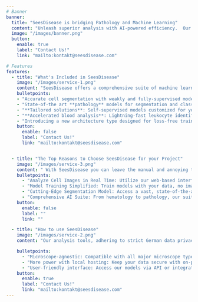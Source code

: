 ```yaml
---
# Banner
banner:
  title: "SeesDisease is bridging Pathology and Machine Learning"
  content: "Unleash superior analysis with AI-powered efficiency.  Our data-centric machine learning models deliver unparalleled quality and speed, surpassing human pathologist capabilities."
  image: "/images/banner.png"
  button:
    enable: true
    label: "Contact Us!"
    link: "mailto:kontakt@seesdisease.com"

# Features
features:
  - title: "What's Included in SeesDisease"
    image: "/images/service-1.png"
    content: "SeesDisease offers a comprehensive suite of machine learning models for medical image analysis, covering hematology, autofocusing, upscaling, and more."
    bulletpoints:
    - "Accurate cell segmentation with weakly and fully-supervised models for **fluorescence** microscopy"
    - "State-of-the art **pathology** models for segmentation and classification"
    - "**Tailored solutions**: Self-supervised models customized for your specific pathology needs."
    - "**Accelerated blood analysis**: Lightning-fast leukocyte identification with exceptional accuracy"
    - "Introducing a new architecture type designed for loss-free training in medical image segmentation."
    button:
      enable: false
      label: "Contact Us!"
      link: "mailto:kontakt@seesdisease.com"


  - title: "The Top Reasons to Choose SeesDisease for your Project"
    image: "/images/service-3.png"
    content: " With SeesDisease you can leave the manual and annoying tasks to the AI, and focus on the more important things. Unlike other solutions, SeesDisease employs you to use your patient data to train your own models, ensuring that your data stays with you and the predictions are always correct."
    bulletpoints:
      - "Analyze Cell Images in Real Time: Utilize our web-based interface for immediate analysis."
      - "Model Training Simplified: Train models with your data, no image annotation required."
      - "Cutting-Edge Segmentation Model: Access a vast, state-of-the-art model for comprehensive segmentation."
      - "Comprehensive AI Suite: From hematology to pathology, our suite meets all major diagnostic needs."
    button:
      enable: false
      label: ""
      link: ""

  - title: "How to use SeesDisease"
    image: "/images/service-2.png"
    content: "Our analysis tools, adhering to strict German data privacy standards, offer a user-friendly interface for global access. Access models via API, integrate into your workflow through our website, or opt for local hosting for enhanced privacy."

    bulletpoints:
      - "Microscope-agnostic: Compatible with all major microscope types aslong a digital image can be captured."
      - "More power with local hosting: Keep your data secure with on-premises hosting and deploy our upscaling and autofocus services."
      - "User-friendly interface: Access our models via API or integrate them into your workflow through our website. No coding required."
    button:
      enable: true
      label: "Contact Us!"
      link: "mailto:kontakt@seesdisease.com"
---
```

